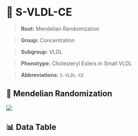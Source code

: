 # 🧪 S-VLDL-CE

> **Root:** Mendelian Randomization

> **Group:** Concentration  

> **Subgroup:** VLDL

> **Phenotype:** Cholesteryl Esters in Small VLDL  

> **Abbreviations:** `S-VLDL-CE`

## 🧬 Mendelian Randomization  

<img src="/MR/Figures/Inverse/S-VLDL-CE.png"/>


## 📊 Data Table


<CsvTableMRI src="/MR/Data/Inverse/S-VLDL-CE.csv"/>
